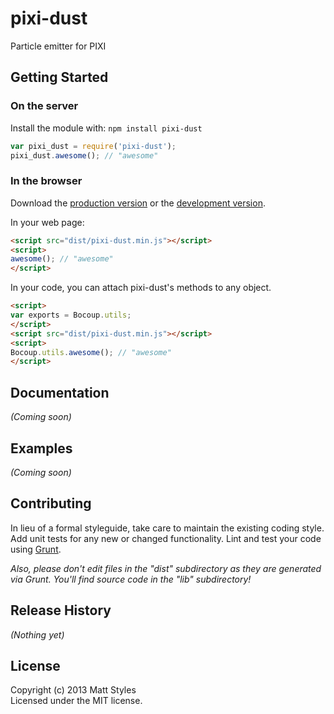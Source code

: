 # pixi-dust

Particle emitter for PIXI

## Getting Started
### On the server
Install the module with: `npm install pixi-dust`

```javascript
var pixi_dust = require('pixi-dust');
pixi_dust.awesome(); // "awesome"
```

### In the browser
Download the [production version][min] or the [development version][max].

[min]: https://raw.github.com/mstyles/pixi-dust/master/dist/pixi-dust.min.js
[max]: https://raw.github.com/mstyles/pixi-dust/master/dist/pixi-dust.js

In your web page:

```html
<script src="dist/pixi-dust.min.js"></script>
<script>
awesome(); // "awesome"
</script>
```

In your code, you can attach pixi-dust's methods to any object.

```html
<script>
var exports = Bocoup.utils;
</script>
<script src="dist/pixi-dust.min.js"></script>
<script>
Bocoup.utils.awesome(); // "awesome"
</script>
```

## Documentation
_(Coming soon)_

## Examples
_(Coming soon)_

## Contributing
In lieu of a formal styleguide, take care to maintain the existing coding style. Add unit tests for any new or changed functionality. Lint and test your code using [Grunt](http://gruntjs.com/).

_Also, please don't edit files in the "dist" subdirectory as they are generated via Grunt. You'll find source code in the "lib" subdirectory!_

## Release History
_(Nothing yet)_

## License
Copyright (c) 2013 Matt Styles  
Licensed under the MIT license.
